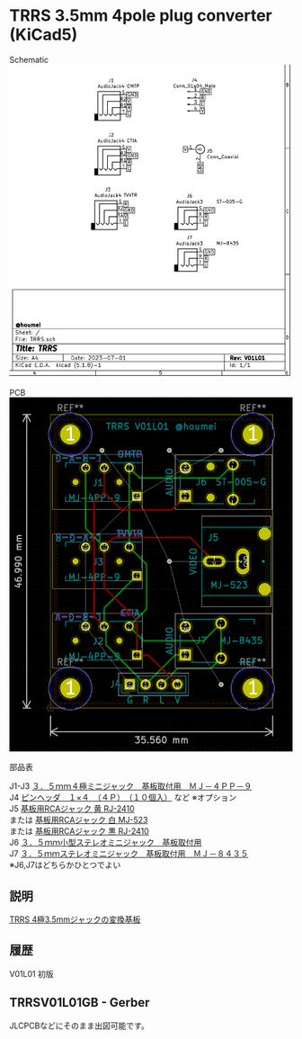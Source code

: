 # TRRS 3.5mm 4pole plug converter (KiCad5)

Schematic
![schematic](img/TRRSV01L01-sch.png)

PCB
![pcb](img/TRRSV01L01-pcb.png)

部品表  

J1-J3 [３．５ｍｍ４極ミニジャック　基板取付用　ＭＪ－４ＰＰ－９](https://akizukidenshi.com/catalog/g/gC-06070/)  
J4 [ピンヘッダ　１×４　（４Ｐ）　（１０個入）](https://akizukidenshi.com/catalog/g/gC-03950/) など ※オプション  
J5 [基板用RCAジャック 黄 RJ-2410](https://akizukidenshi.com/catalog/g/gC-06508/)  
または [基板用RCAジャック 白 MJ-523](https://akizukidenshi.com/catalog/g/gC-16497/)  
または [基板用RCAジャック 黒 RJ-2410](https://akizukidenshi.com/catalog/g/gC-16500/)  
J6 [３．５ｍｍ小型ステレオミニジャック　基板取付用](https://akizukidenshi.com/catalog/g/gC-02460/)  
J7 [３．５ｍｍステレオミニジャック　基板取付用　ＭＪ－８４３５](https://akizukidenshi.com/catalog/g/gC-09060/)  
※J6,J7はどちらかひとつでよい　　

## 説明

[TRRS 4極3.5mmジャックの変換基板](http://blog.livedoor.jp/hardyboy/archives/10396121.html)  
<!-- [DIN8RJ45V01L04 デジタルRGBをVGA RJ45コネクタに変換](http://blog.livedoor.jp/hardyboy/archives/10203256.html "まごころせいじつ堂")   -->
<!-- [SORD m5用ROM/RAMカートリッジ基板](https://keisanki.booth.pm/items/3939000 "booth")  -->

## 履歴
V01L01 初版  

## TRRSV01L01GB - Gerber
JLCPCBなどにそのまま出図可能です。  
